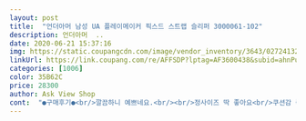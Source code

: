 ```yaml
---
layout: post 
title:  "언더아머 남성 UA 플레이메이커 픽스드 스트랩 슬리퍼 3000061-102" 
description: 언더아머  ..
date: 2020-06-21 15:37:16 
img: https://static.coupangcdn.com/image/vendor_inventory/3643/02724132b0046d3d02afcb6c81f87c781907f58efa1734608073e4d6254e.jpg 
linkUrl: https://link.coupang.com/re/AFFSDP?lptag=AF3600438&subid=ahnPublicAsk&pageKey=1413637918&itemId=2455320660&vendorItemId=70455785481&traceid=V0-113-d201000b5765949e 
categories: [1006] 
color: 35B62C 
price: 28300 
author: Ask View Shop 
cont:  "●구매후기●<br/>깔끔하니 예쁘네요.<br/><br/>정사이즈 딱 좋아요<br/>쿠션감 좋고<br/>깔끔하니 예쁘네요.<br/><br/>정사이즈 딱 좋아요<br/>쿠션감 좋고<br/>" 
---
```

